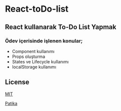 # React-toDo-list
## React kullanarak To-Do List Yapmak
### Ödev içerisinde işlenen konular;
- Component kullanımı
- Props oluşturma
- States ve Lifecycle kullanımı
- localStorage kullanımı

## License
[MIT](https://choosealicense.com/licenses/mit/)

[Patika](https://www.patika.dev)
